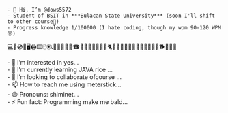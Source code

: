 ```
- 👋 Hi, I’m @dows5572
- Student of BSIT in ***Bulacan State University*** (soon I'll shift to other course🤣)
- Progress knowledge 1/100000 (I hate coding, though my wpm 90-120 WPM😝)
```
  💻💾💿📀🖥🖨⌨🖱🖲📞📱📶🤳🤳🤙☎📲📳📴📵🐱‍🐉🐱🐈😸😹😺😻😼😽😾😿🙀🐶🐶🐶🐕🐩🐕‍🦺
<br>
<div>
- 👀 I’m interested in yes...
  <br>
- 🌱 I’m currently learning JAVA rice ...
  <br>
- 💞️ I’m looking to collaborate ofcourse ...
  <br>
- 📫 How to reach me using meterstick...
  <br>
- 😄 Pronouns: shiminet...
  <br>
- ⚡ Fun fact: Programming make me bald...
</div>
<!---
dows5572/dows5572 is a ✨ special ✨ repository because its `README.md` (this file) appears on your GitHub profile.
You can click the Preview link to take a look at your changes.
--->
